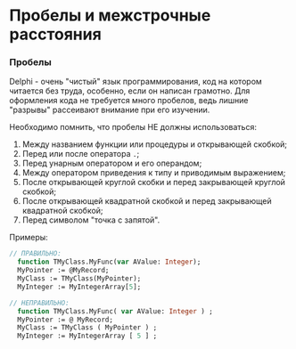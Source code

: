 # Пробелы и межстрочные расстояния

### Пробелы

Delphi - очень "чистый" язык программирования, код на котором читается без труда, особенно, если он написан грамотно. Для оформления кода не требуется много пробелов, ведь лишние "разрывы" рассеивают внимание при его изучении.

Необходимо помнить, что пробелы НЕ должны использоваться:

1. Между названием функции или процедуры и открывающей скобкой;
2. Перед или после оператора `.`;
3. Перед унарным оператором и его операндом;
4. Между оператором приведения к типу и приводимым выражением;
5. После открывающей круглой скобки и перед закрывающей круглой скобкой;
6. После открывающей квадратной скобкой и перед закрывающей квадратной скобкой;
7. Перед символом "точка с запятой".

Примеры:

```Pascal
// ПРАВИЛЬНО:
  function TMyClass.MyFunc(var AValue: Integer);
  MyPointer := @MyRecord;
  MyClass := TMyClass(MyPointer);
  MyInteger := MyIntegerArray[5];

// НЕПРАВИЛЬНО:
  function TMyClass.MyFunc( var AValue: Integer ) ;
  MyPointer := @ MyRecord;
  MyClass := TMyClass ( MyPointer ) ;
  MyInteger := MyIntegerArray [ 5 ] ;
```



